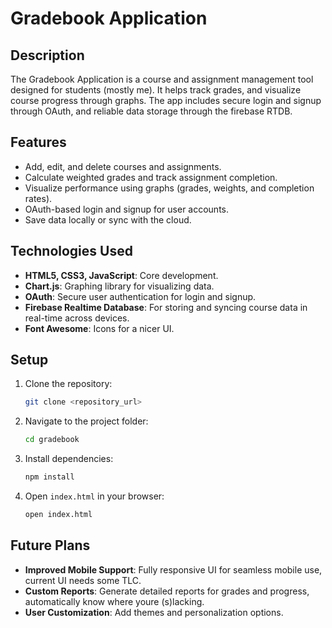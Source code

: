 # Gradebook Application

## Description  
The Gradebook Application is a course and assignment management tool designed for students (mostly me). It helps track grades, and visualize course progress through graphs. The app includes secure login and signup through OAuth, and reliable data storage through the firebase RTDB.

## Features  
- Add, edit, and delete courses and assignments.  
- Calculate weighted grades and track assignment completion.  
- Visualize performance using graphs (grades, weights, and completion rates).  
- OAuth-based login and signup for user accounts.  
- Save data locally or sync with the cloud.

## Technologies Used  
- **HTML5, CSS3, JavaScript**: Core development.  
- **Chart.js**: Graphing library for visualizing data.  
- **OAuth**: Secure user authentication for login and signup.  
- **Firebase Realtime Database**: For storing and syncing course data in real-time across devices.  
- **Font Awesome**: Icons for a nicer UI.   

## Setup  
1. Clone the repository:  
   ```bash
   git clone <repository_url>
   ```  
2. Navigate to the project folder:  
   ```bash
   cd gradebook
   ```  
3. Install dependencies:  
   ```bash
   npm install
   ```  
4. Open `index.html` in your browser:  
   ```bash
   open index.html
   ```  

## Future Plans  
- **Improved Mobile Support**: Fully responsive UI for seamless mobile use, current UI needs some TLC.  
- **Custom Reports**: Generate detailed reports for grades and progress, automatically know where youre (s)lacking.  
- **User Customization**: Add themes and personalization options.